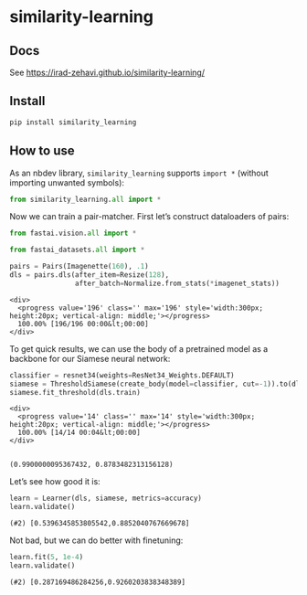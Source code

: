 similarity-learning
================

<!-- WARNING: THIS FILE WAS AUTOGENERATED! DO NOT EDIT! -->

## Docs

See https://irad-zehavi.github.io/similarity-learning/

## Install

``` sh
pip install similarity_learning
```

## How to use

As an nbdev library, `similarity_learning` supports `import *` (without
importing unwanted symbols):

``` python
from similarity_learning.all import *
```

Now we can train a pair-matcher. First let’s construct dataloaders of
pairs:

``` python
from fastai.vision.all import *

from fastai_datasets.all import *
```

``` python
pairs = Pairs(Imagenette(160), .1)
dls = pairs.dls(after_item=Resize(128),
                after_batch=Normalize.from_stats(*imagenet_stats))
```

    <div>
      <progress value='196' class='' max='196' style='width:300px; height:20px; vertical-align: middle;'></progress>
      100.00% [196/196 00:00&lt;00:00]
    </div>
    

To get quick results, we can use the body of a pretrained model as a
backbone for our Siamese neural network:

``` python
classifier = resnet34(weights=ResNet34_Weights.DEFAULT)
siamese = ThresholdSiamese(create_body(model=classifier, cut=-1)).to(dls.device)
siamese.fit_threshold(dls.train)
```

    <div>
      <progress value='14' class='' max='14' style='width:300px; height:20px; vertical-align: middle;'></progress>
      100.00% [14/14 00:04&lt;00:00]
    </div>
    

    (0.9900000095367432, 0.8783482313156128)

Let’s see how good it is:

``` python
learn = Learner(dls, siamese, metrics=accuracy)
learn.validate()
```

    (#2) [0.5396345853805542,0.8852040767669678]

Not bad, but we can do better with finetuning:

``` python
learn.fit(5, 1e-4)
learn.validate()
```

    (#2) [0.287169486284256,0.9260203838348389]
